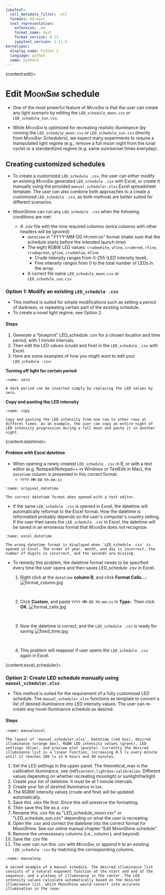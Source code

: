 ```yaml
---
jupytext:
  cell_metadata_filter: -all
  formats: md:myst
  text_representation:
    extension: .md
    format_name: myst
    format_version: 0.13
    jupytext_version: 1.11.5
kernelspec:
  display_name: Python 3
  language: python
  name: python3
---
```


(content:edit)=
# Edit <span style="font-variant:small-caps;">MoonSim</span> schedule

- One of the most powerful feature of _<span style="font-variant:small-caps;">MoonSim</span>_ is that the user can create any light scenario by editing the `LED_schedule_moon.csv` or `LED_schedule_sun.csv`.

- While _<span style="font-variant:small-caps;">MoonSim</span>_ is optimized for recreating realistic illuminance (by running the `LED_schedule_moon.csv` or `LED_schedule_sun.csv` directly from _<span style="font-variant:small-caps;">MoonSim</span>: Schedulers_), we expect many experiments to require a manipulated light regime (e.g., remove a full moon night from the lunar cycle) or a standardized regime (e.g. same sunrise/set times everyday).

## Creating customized schedules

- To create a customized `LED_schedule .csv`, the user can either modify an existing _<span style="font-variant:small-caps;">MoonSim</span>_ generated `LED_schedule .csv` with Excel, or create it manually using the provided `manual_scheduler.xlsx` Excel spreadsheet template. The user can also combine both approaches to a create a customized `LED_schedule .csv`, as both methods are better suited for different scenarios.

- MoonShine can run any `LED_schedule .csv` when the following conditions are met:
    - A .csv file with the nine required columns (extra columns with other headers will be ignored):
        - `datetime` in "YYYY-MM-DD hh:mm:ss" format (make sure that the schedule starts before the intended launch time)
        - The eight RGBW LED values: `crudewhite`, `wfine`, `crudered`, `rfine`, `crudegreen`, `gfine`, `crudeblue`, `bfine`
            - Crude intensity ranges from 0-255 (LED intensity level).
            - Fine intensity ranges from 0 to the total number of LEDs in the array.
        - A correct file name `LED_schedule_moon.csv` or `LED_schedule_sun.csv`

### Option 1: Modify an existing `LED_schedule .csv`
- This method is suited for simple modifications such as setting a period of darkness, or repeating certain part of the existing schedule.
- To create a novel light regime, see Option 2.

#### Steps
1. Generate a “blueprint” LED_schedule .csv for a chosen location and time period, with 1 minute intervals.
2. Then edit the LED values (crude and fine) in the `LED_schedule .csv` with Excel.
3. Here are some examples of how you might want to edit your `LED_schedule .csv`:

**Turning off light for certain period**
```{figure} /images/zero.png
:name: zero

A dark period can be inserted simply by replacing the LED values by zero.
```

**Copy and pasting the LED intensity**
```{figure} /images/copy.jpg
:name: copy

Copy and pasting the LED intensity from one row to other rows at differnt times. As an example, the user can copy an entire night of LED intensity progression during a full moon and paste it in another night.
```
(content:datetime)=
#### Problem with Excel datetime
- When opening a newly created `LED_schedule .csv` in R, or with a text editor (e.g. Notepad/Notepad++ in Windows or TextEdit in Mac), the `datetime` column is presented in this correct format: 
    - `YYYY-MM-DD hh:mm:ss`

```{figure} /images/original_datetime.png
:name: original_datetime

The correct datetime format when opened with a text editor.
```

- If the same `LED_schedule .csv` is opened in Excel, the datetime will automatically reformat to the Excel format. How the datetime is reformatted probably depends on the user's computer's country setting. If the user then saves the `LED_schedule .csv` in Excel, the datetime will be saved in an erroneous format that _<span style="font-variant:small-caps;">MoonSim</span>_ does not recognize.

```{figure} /images/excel_datetime.png
:name: excel_datetime

The wrong datetime format is displayed when `LED_schedule .csv` is opened in Excel. The order of year, month, and day is incorrect, the number of digits is incorrect, and the seconds are missing.
```

- To remedy this problem, the datetime format needs to be specified every time the user opens and then saves LED_schedule .csv in Excel.
    1. Right click at the `datetime` **column B**, and click **Format Cells...**:
        ![format_column.jpg](./images/format_column.jpg "format_column.jpg")
        <p>&nbsp;</p>
    
    2. Click **Custom**, and paste `YYYY-MM-DD hh:mm:ss` in **Type:**. Then click **OK**.
        ![format_cells.jpg](./images/format_cells.jpg "format_cells.jpg")
        <p>&nbsp;</p>
    
    3. Now the datetime is correct, and the `LED_schedule .csv` is ready for saving
        ![fixed_time.jpg](./images/fixed_time.jpg "fixed_time.jpg")
        <p>&nbsp;</p>
    
    5. This problem will reappear if user opens the `LED_schedule .csv` again in Excel.

(content:excel_scheduler)=
### Option 2: Create LED schedule manually using `manual_scheduler.xlsx` 

- This method is suited for the requirement of a fully customized LED schedule. The `manual_scheduler.xlsx` functions as template to convert a list of desired illuminance into LED intensity values. The user can re-create any novel illuminance schedule as desired.

#### Steps
```{figure} /images/manualexcel.jpg
:name: manualexcel

The layout of `manual_scheduler.xlsx`. Datetime (red box), desired illuminance (orange box), RGBW LED intensity values (green), LED settings (blue), and preview plot (purple). Currently the desired illuminance list is a linear function, increasing 0.5 lx every minute until it reaches 200 lx in 6 hours and 40 minutes.
```

1. Set the LED settings in the upper panel. The theoretical_max is the calibration illuminance, see {ref}`content:lightbox:calibration`. Different values depending on whether recreating moonlight or sunlight/twilight.
2. Create your list of datetime. It must be at 1 minute intervals.
3. Create your list of desired illuminance in lux.
4. The RGBW intensity values (crude and fine) will be updated automatically.
5. Save this .xlsx file first. Since this will preserve the formatting.
6. Then save this file as a .csv
7. Rename this .csv file as "LED_schedule_moon.csv" or "LED_schedule_sun.csv" depending on what the user is recreating.
8. Open the .csv and correct the datetime into the correct format for MoonShine. See our online manual chapter "Edit MoonShine schedule".
9. Remove the  unnecessary columns (i.e., column L and beyond).
10. Save the .csv file
11. The user can run this .csv with _<span style="font-variant:small-caps;">MoonSim</span>_, or append it to an existing `LED_schedule .csv` by matching the corresponding columns.

```{figure} /images/manualexp.jpg
:name: manualexp

A second example of a manual schedule. The desired illuminance list consists of a natural exponent function at the start and end of the sequence, and a plateau of illuminance in the center. The LED intensity values calculate automatically based on the desired illuminance list, which MoonShine would convert into accurate illumination in the room.
```